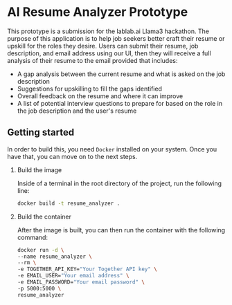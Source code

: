 # AI Resume Analyzer Prototype

This prototype is a submission for the lablab.ai Llama3 hackathon. The purpose of this application is to help job seekers better craft their resume or upskill for the roles they desire. Users can submit their resume, job description, and email address using our UI, then they will receive a full analysis of their resume to the email provided that includes:

- A gap analysis between the current resume and what is asked on the job description
- Suggestions for upskilling to fill the gaps identified
- Overall feedback on the resume and where it can improve
- A list of potential interview questions to prepare for based on the role in the job description and the user's resume 

## Getting started

In order to build this, you need `Docker` installed on your system. Once you have that, you can move on to the next steps.

1. Build the image
   
   Inside of a terminal in the root directory of the project, run the following line:
   ```bash
   docker build -t resume_analyzer .
   ```
2. Build the container

   After the image is built, you can then run the container with the following command:

   ```bash
   docker run -d \
   --name resume_analyzer \
   --rm \
   -e TOGETHER_API_KEY="Your Together API key" \
   -e EMAIL_USER="Your email address" \
   -e EMAIL_PASSWORD="Your email password" \
   -p 5000:5000 \
   resume_analyzer
   ```
